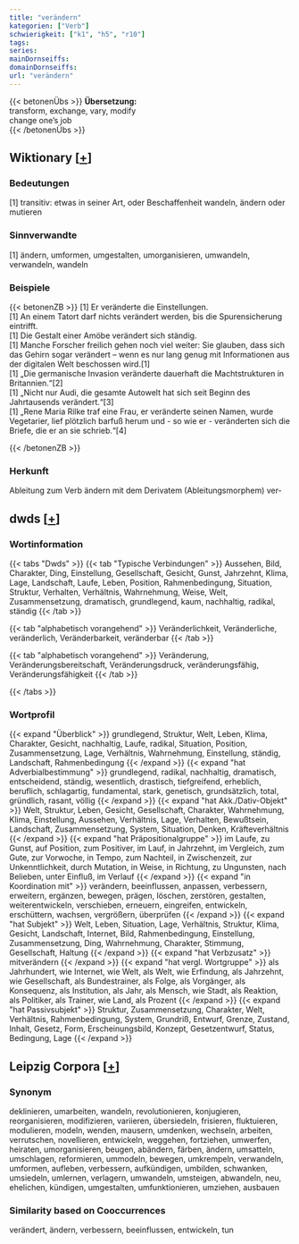 ```yaml
---
title: "verändern"
kategorien: ["Verb"]
schwierigkeit: ["k1", "h5", "r10"]
tags:
series:
mainDornseiffs:
domainDornseiffs:
url: "verändern"
---
```


{{< betonenÜbs >}}
**Übersetzung:**  
transform, exchange, vary, modify  
change one’s job  
{{< /betonenÜbs >}}

## Wiktionary [[+](https://de.wiktionary.org/wiki/verändern)]

### Bedeutungen
[1] transitiv: etwas in seiner Art, oder Beschaffenheit wandeln, ändern oder mutieren  

### Sinnverwandte
[1] ändern, umformen, umgestalten, umorganisieren, umwandeln, verwandeln, wandeln  

### Beispiele
{{< betonenZB >}}
[1] Er veränderte die Einstellungen.  
[1] An einem Tatort darf nichts verändert werden, bis die Spurensicherung eintrifft.  
[1] Die Gestalt einer Amöbe verändert sich ständig.  
[1] Manche Forscher freilich gehen noch viel weiter: Sie glauben, dass sich das Gehirn  sogar verändert – wenn es nur lang genug mit Informationen aus der digitalen Welt beschossen wird.[1]  
[1] „Die germanische Invasion veränderte dauerhaft die Machtstrukturen in Britannien.“[2]  
[1] „Nicht nur Audi, die gesamte Autowelt hat sich seit Beginn des Jahrtausends verändert.“[3]  
[1] „Rene Maria Rilke traf eine Frau, er veränderte seinen Namen, wurde Vegetarier, lief plötzlich barfuß herum und - so wie er - veränderten sich die Briefe, die er an sie schrieb.“[4]  

{{< /betonenZB >}}
### Herkunft
Ableitung zum Verb ändern mit dem Derivatem (Ableitungsmorphem) ver-  



## dwds [[+](https://www.dwds.de/wb/verändern)]

### Wortinformation
{{< tabs "Dwds" >}}
{{< tab "Typische Verbindungen" >}}
Aussehen, Bild, Charakter, Ding, Einstellung, Gesellschaft, Gesicht, Gunst, Jahrzehnt, Klima, Lage, Landschaft, Laufe, Leben, Position, Rahmenbedingung, Situation, Struktur, Verhalten, Verhältnis, Wahrnehmung, Weise, Welt, Zusammensetzung, dramatisch, grundlegend, kaum, nachhaltig, radikal, ständig
{{< /tab >}}

{{< tab "alphabetisch vorangehend" >}}
Veränderlichkeit, Veränderliche, veränderlich, Veränderbarkeit, veränderbar
{{< /tab >}}

{{< tab "alphabetisch vorangehend" >}}
Veränderung, Veränderungsbereitschaft, Veränderungsdruck, veränderungsfähig, Veränderungsfähigkeit
{{< /tab >}}

{{< /tabs >}}

### Wortprofil
{{< expand "Überblick" >}} grundlegend, Struktur, Welt, Leben, Klima, Charakter, Gesicht, nachhaltig, Laufe, radikal, Situation, Position, Zusammensetzung, Lage, Verhältnis, Wahrnehmung, Einstellung, ständig, Landschaft, Rahmenbedingung {{< /expand >}}
{{< expand "hat Adverbialbestimmung" >}} grundlegend, radikal, nachhaltig, dramatisch, entscheidend, ständig, wesentlich, drastisch, tiefgreifend, erheblich, beruflich, schlagartig, fundamental, stark, genetisch, grundsätzlich, total, gründlich, rasant, völlig {{< /expand >}}
{{< expand "hat Akk./Dativ-Objekt" >}} Welt, Struktur, Leben, Gesicht, Gesellschaft, Charakter, Wahrnehmung, Klima, Einstellung, Aussehen, Verhältnis, Lage, Verhalten, Bewußtsein, Landschaft, Zusammensetzung, System, Situation, Denken, Kräfteverhältnis {{< /expand >}}
{{< expand "hat Präpositionalgruppe" >}} im Laufe, zu Gunst, auf Position, zum Positiver, im Lauf, in Jahrzehnt, im Vergleich, zum Gute, zur Vorwoche, in Tempo, zum Nachteil, in Zwischenzeit, zur Unkenntlichkeit, durch Mutation, in Weise, in Richtung, zu Ungunsten, nach Belieben, unter Einfluß, im Verlauf {{< /expand >}}
{{< expand "in Koordination mit" >}} verändern, beeinflussen, anpassen, verbessern, erweitern, ergänzen, bewegen, prägen, löschen, zerstören, gestalten, weiterentwickeln, verschieben, erneuern, eingreifen, entwickeln, erschüttern, wachsen, vergrößern, überprüfen {{< /expand >}}
{{< expand "hat Subjekt" >}} Welt, Leben, Situation, Lage, Verhältnis, Struktur, Klima, Gesicht, Landschaft, Internet, Bild, Rahmenbedingung, Einstellung, Zusammensetzung, Ding, Wahrnehmung, Charakter, Stimmung, Gesellschaft, Haltung {{< /expand >}}
{{< expand "hat Verbzusatz" >}} mitverändern {{< /expand >}}
{{< expand "hat vergl. Wortgruppe" >}} als Jahrhundert, wie Internet, wie Welt, als Welt, wie Erfindung, als Jahrzehnt, wie Gesellschaft, als Bundestrainer, als Folge, als Vorgänger, als Konsequenz, als Institution, als Jahr, als Mensch, wie Stadt, als Reaktion, als Politiker, als Trainer, wie Land, als Prozent {{< /expand >}}
{{< expand "hat Passivsubjekt" >}} Struktur, Zusammensetzung, Charakter, Welt, Verhältnis, Rahmenbedingung, System, Grundriß, Entwurf, Grenze, Zustand, Inhalt, Gesetz, Form, Erscheinungsbild, Konzept, Gesetzentwurf, Status, Bedingung, Lage {{< /expand >}}

## Leipzig Corpora [[+](https://corpora.uni-leipzig.de/en/res?word=verändern&corpusId=deu_newscrawl-public_2018)]


### Synonym
deklinieren, umarbeiten, wandeln, revolutionieren, konjugieren, reorganisieren, modifizieren, variieren, übersiedeln, frisieren, fluktuieren, modulieren, modeln, wenden, mausern, umdenken, wechseln, arbeiten, verrutschen, novellieren, entwickeln, weggehen, fortziehen, umwerfen, heiraten, umorganisieren, beugen, abändern, färben, ändern, umsatteln, umschlagen, reformieren, ummodeln, bewegen, umkrempeln, verwandeln, umformen, aufleben, verbessern, aufkündigen, umbilden, schwanken, umsiedeln, umlernen, verlagern, umwandeln, umsteigen, abwandeln, neu, ehelichen, kündigen, umgestalten, umfunktionieren, umziehen, ausbauen


### Similarity based on Cooccurrences
verändert, ändern, verbessern, beeinflussen, entwickeln, tun

